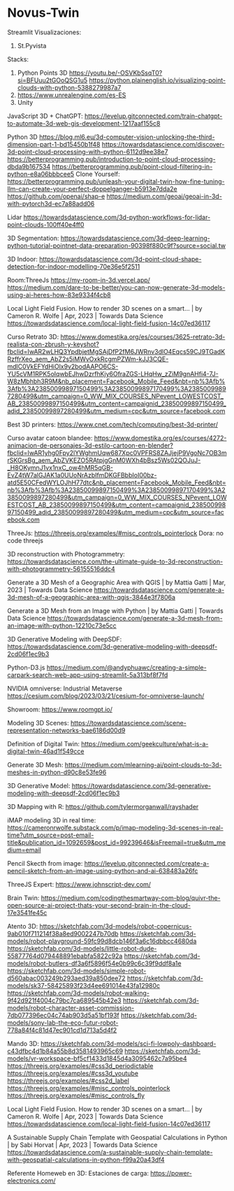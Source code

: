 # Novus-Twin

Streamlit Visualizaciones:
1) St.Pyvista

Stacks:
1) Python Points 3D https://youtu.be/-OSVKbSsqT0?si=BFUuu2tGOoQSG1u5 https://python.plainenglish.io/visualizing-point-clouds-with-python-5388279987a7
2) https://www.unrealengine.com/es-ES
3) Unity

JavaScript 3D + ChatGPT: 
https://levelup.gitconnected.com/train-chatgpt-to-automate-3d-web-gis-development-1217aaf155c8

Python 3D 
https://blog.ml6.eu/3d-computer-vision-unlocking-the-third-dimension-part-1-bd15450b1f48
https://towardsdatascience.com/discover-3d-point-cloud-processing-with-python-6112d9ee38e7
https://betterprogramming.pub/introduction-to-point-cloud-processing-dbda9b167534
https://betterprogramming.pub/point-cloud-filtering-in-python-e8a06bbbcee5
Clone Yourself: https://betterprogramming.pub/unleash-your-digital-twin-how-fine-tuning-llm-can-create-your-perfect-doppelganger-b5913e7dda2e
https://github.com/openai/shap-e
https://medium.com/geoai/geoai-in-3d-with-pytorch3d-ec7a88add06

Lidar
https://towardsdatascience.com/3d-python-workflows-for-lidar-point-clouds-100ff40e4ff0

3D Segmentation:
https://towardsdatascience.com/3d-deep-learning-python-tutorial-pointnet-data-preparation-90398f880c9f?source=social.tw

3D Indoor:
https://towardsdatascience.com/3d-point-cloud-shape-detection-for-indoor-modelling-70e36e5f2511

Room:ThreeJs
https://my-room-in-3d.vercel.app/
https://medium.com/dare-to-be-better/you-can-now-generate-3d-models-using-ai-heres-how-83e9334f4cb8

Local Light Field Fusion. How to render 3D scenes on a smart… | by Cameron R. Wolfe | Apr, 2023 | Towards Data Science
https://towardsdatascience.com/local-light-field-fusion-14c07ed36117

Curso Retrato 3D:
https://www.domestika.org/es/courses/3625-retrato-3d-realista-con-zbrush-y-keyshot?fbclid=IwAR2wLHQ3YpdbjetMgSAjDfP2fM6JWRnv3dlO4Eqcs59CJ9TGadKRzffrXeo_aem_AbZ2s5iMWvOxkRcgmPZWm-kJJ3CQE-mdlC0VkEFYdHiOlx9v2bodAAPO6CS-YU5cVM1RPK5oIqwbEJhwDzrfhKjy6OfraZGS-LHqHw_zZiM9gnAHfi4-7J-W8zMbhbh3R9M&nb_placement=Facebook_Mobile_Feed&nbt=nb%3Afb%3Afb%3A23850099897150499%3A23850099897170499%3A23850099897280499&utm_campaign=0_WW_MIX_COURSES_NPevent_LOWESTCOST_AB_23850099897150499&utm_content=campaignid_23850099897150499_adid_23850099897280499&utm_medium=cpc&utm_source=facebook.com

Best 3D printers:
https://www.cnet.com/tech/computing/best-3d-printer/

Curso avatar catoon blandee:
https://www.domestika.org/es/courses/4272-animacion-de-personajes-3d-estilo-cartoon-en-blender?fbclid=IwAR1yhg0Fpy2lYWghmUqw687Xpc0VPFRS8ZAJjejP9VgoNc7OB3mrSKGrsBg_aem_AbZVKEZO5RAtpjgGnM0WXh4bBsz5Ws02QOJuJ-_H8OKymnJ1vx1nxC_ow4hMR5qGB-EvZ4tW7alGJAK1a0UUoNrAzbIfmDKGFBbbIoI00bz-atd5E50CFedWYLOJhH77dtc&nb_placement=Facebook_Mobile_Feed&nbt=nb%3Afb%3Afb%3A23850099897150499%3A23850099897170499%3A23850099897280499&utm_campaign=0_WW_MIX_COURSES_NPevent_LOWESTCOST_AB_23850099897150499&utm_content=campaignid_23850099897150499_adid_23850099897280499&utm_medium=cpc&utm_source=facebook.com

ThreeJs:
https://threejs.org/examples/#misc_controls_pointerlock
Dora: no code threejs

3D reconstruction with Photogrammetry:
https://towardsdatascience.com/the-ultimate-guide-to-3d-reconstruction-with-photogrammetry-56155516ddc4

Generate a 3D Mesh of a Geographic Area with QGIS | by Mattia Gatti | Mar, 2023 | Towards Data Science
https://towardsdatascience.com/generate-a-3d-mesh-of-a-geographic-area-with-qgis-3844e3f7806a

Generate a 3D Mesh from an Image with Python | by Mattia Gatti | Towards Data Science
https://towardsdatascience.com/generate-a-3d-mesh-from-an-image-with-python-12210c73e5cc

3D Generative Modeling with DeepSDF:
https://towardsdatascience.com/3d-generative-modeling-with-deepsdf-2cd06f1ec9b3

Python-D3.js
https://medium.com/@andyphuawc/creating-a-simple-carpark-search-web-app-using-streamlit-5a313bf8f7fd

NVIDIA omniverse: Industrial Metaverse
https://cesium.com/blog/2023/03/21/cesium-for-omniverse-launch/

Showroom:
https://www.roomgpt.io/

Modeling 3D Scenes:
https://towardsdatascience.com/scene-representation-networks-bae6186d00d9

Definition of Digital Twin:
https://medium.com/geekculture/what-is-a-digital-twin-46ad1f549cce

Generate 3D Mesh:
https://medium.com/mlearning-ai/point-clouds-to-3d-meshes-in-python-d90c8e53fe96

3D Generative Model:
https://towardsdatascience.com/3d-generative-modeling-with-deepsdf-2cd06f1ec9b3

3D Mapping with R:
https://github.com/tylermorganwall/rayshader

iMAP modeling 3D in real time:
https://cameronrwolfe.substack.com/p/imap-modeling-3d-scenes-in-real-time?utm_source=post-email-title&publication_id=1092659&post_id=99239646&isFreemail=true&utm_medium=email

Pencil Skecth from image:
https://levelup.gitconnected.com/create-a-pencil-sketch-from-an-image-using-python-and-ai-638483a26fc

ThreeJS Expert:
https://www.johnscript-dev.com/

Brain Twin:
https://medium.com/codingthesmartway-com-blog/quivr-the-open-source-ai-project-thats-your-second-brain-in-the-cloud-17e3541fe45c


Atento 3D:
https://sketchfab.com/3d-models/robot-copernicus-9ab010f711214f38a8ed9002247b70db
https://sketchfab.com/3d-models/robot-playground-59fc99d8dcb146f3a6c16dbbcc4680da
https://sketchfab.com/3d-models/little-robot-dude-55877764d079448891ebabfa5822c92a
https://sketchfab.com/3d-models/robot-butlers-df3a6f5896f54e0b99c6c39f9ddf8a1e
https://sketchfab.com/3d-models/simple-robot-d560abac003249b293aed39a850dee72
https://sketchfab.com/3d-models/sk37-58425893f23d4ee691014e43fa12980c
https://sketchfab.com/3d-models/robot-walking-9f42d921f4004c79bc7ca689545b42e3
https://sketchfab.com/3d-models/robot-character-asset-commission-7db077396ec04c74ab903d5a51bf193f
https://sketchfab.com/3d-models/sony-lab-the-eco-futur-robot-778a84f4c81d47ec901cd1d713a5d4f2


Mando 3D:
https://sketchfab.com/3d-models/sci-fi-lowpoly-dashboard-c43dfbc4d1b84a55b8d3581493965c69
https://sketchfab.com/3d-models/vr-workspace-bf5cf1433d1845d4a3095462c7a95be4
https://threejs.org/examples/#css3d_periodictable
https://threejs.org/examples/#css3d_youtube
https://threejs.org/examples/#css2d_label
https://threejs.org/examples/#misc_controls_pointerlock
https://threejs.org/examples/#misc_controls_fly


Local Light Field Fusion. How to render 3D scenes on a smart… | by Cameron R. Wolfe | Apr, 2023 | Towards Data Science
https://towardsdatascience.com/local-light-field-fusion-14c07ed36117


A Sustainable Supply Chain Template with Geospatial Calculations in Python | by Sabi Horvat | Apr, 2023 | Towards Data Science
https://towardsdatascience.com/a-sustainable-supply-chain-template-with-geospatial-calculations-in-python-f99a20a43df4

Referente Homeweb en 3D:
Estaciones de carga: https://power-electronics.com/


